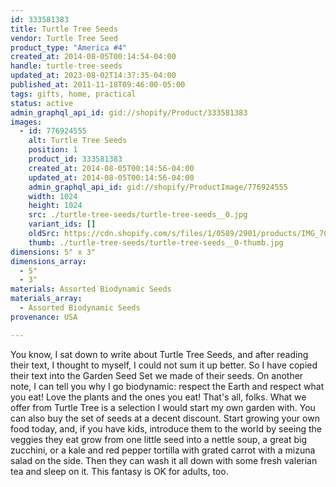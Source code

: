 ```yaml
---
id: 333581383
title: Turtle Tree Seeds
vendor: Turtle Tree Seed
product_type: "America #4"
created_at: 2014-08-05T00:14:54-04:00
handle: turtle-tree-seeds
updated_at: 2023-08-02T14:37:35-04:00
published_at: 2011-11-18T09:46:00-05:00
tags: gifts, home, practical
status: active
admin_graphql_api_id: gid://shopify/Product/333581383
images:
  - id: 776924555
    alt: Turtle Tree Seeds
    position: 1
    product_id: 333581383
    created_at: 2014-08-05T00:14:56-04:00
    updated_at: 2014-08-05T00:14:56-04:00
    admin_graphql_api_id: gid://shopify/ProductImage/776924555
    width: 1024
    height: 1024
    src: ./turtle-tree-seeds/turtle-tree-seeds__0.jpg
    variant_ids: []
    oldSrc: https://cdn.shopify.com/s/files/1/0589/2901/products/IMG_7071.jpeg?v=1407212096
    thumb: ./turtle-tree-seeds/turtle-tree-seeds__0-thumb.jpg
dimensions: 5" x 3"
dimensions_array:
  - 5"
  - 3"
materials: Assorted Biodynamic Seeds
materials_array:
  - Assorted Biodynamic Seeds
provenance: USA

---
```


You know, I sat down to write about Turtle Tree Seeds, and after reading their text, I thought to myself, I could not sum it up better. So I have copied their text into the Garden Seed Set we made of their seeds. On another note, I can tell you why I go biodynamic: respect the Earth and respect what you eat! Love the plants and the ones you eat! That's all, folks. What we offer from Turtle Tree is a selection I would start my own garden with. You can also buy the set of seeds at a decent discount. Start growing your own food today, and, if you have kids, introduce them to the world by seeing the veggies they eat grow from one little seed into a nettle soup, a great big zucchini, or a kale and red pepper tortilla with grated carrot with a mizuna salad on the side. Then they can wash it all down with some fresh valerian tea and sleep on it. This fantasy is OK for adults, too.